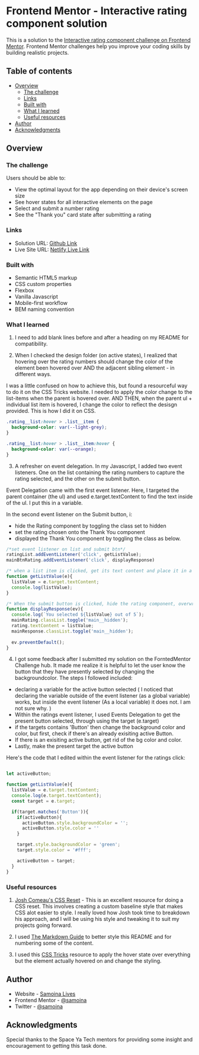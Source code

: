 # Frontend Mentor - Interactive rating component solution

This is a solution to the [Interactive rating component challenge on Frontend Mentor](https://www.frontendmentor.io/challenges/interactive-rating-component-koxpeBUmI). Frontend Mentor challenges help you improve your coding skills by building realistic projects. 

## Table of contents

- [Overview](#overview)
  - [The challenge](#the-challenge)
  - [Links](#links)
  - [Built with](#built-with)
  - [What I learned](#what-i-learned)
  - [Useful resources](#useful-resources)
- [Author](#author)
- [Acknowledgments](#acknowledgments)

## Overview

### The challenge

Users should be able to:

- View the optimal layout for the app depending on their device's screen size
- See hover states for all interactive elements on the page
- Select and submit a number rating
- See the "Thank you" card state after submitting a rating

### Links

- Solution URL: [Github Link](https://github.com/samoina/interactive-rating)
- Live Site URL: [Netlify Live Link](https://samoina-interactive-rating.netlify.app/)

### Built with

- Semantic HTML5 markup
- CSS custom properties
- Flexbox
- Vanilla Javascript
- Mobile-first workflow
- BEM naming convention

### What I learned

1. I need to add blank lines before and after a heading on my README for compatibility. 

2. When I checked the design folder (on active states), I realized that hovering over the rating numbers should change the color of the element been hovered over AND the adjacent sibling element - in different ways. 

I was a little confused on how to achieve this, but found a resourceful way to do it on the CSS Tricks website. I needed to apply the color change to the list-items when the parent is hovered over. AND THEN, when the parent ul + individual list item is hovered, I change the color to reflect the desisgn provided. This is how I did it on CSS.

```css
.rating__list:hover > .list__item {
  background-color: var(--light-grey);
}

.rating__list:hover > .list__item:hover {
  background-color: var(--orange);
}
```

3. A refresher on event delegation. In my Javascript, I added two event listeners. One on the list containing the rating numbers to capture the rating selected, and the other on the submit button.

Event Delegation came with the first event listener. Here, I targeted the parent container (the ul) and used e.target.textContent to find the text inside of the ul. I put this in a variable.

In the second event listener on the Submit button, i:
- hide the Rating component by toggling the class set to hidden
- set the rating chosen onto the Thank You component
- displayed the Thank You component by toggling the class as below.

```javascript
/*set event listener on list and submit btn*/
ratingList.addEventListener('click', getListValue);
mainBtnRating.addEventListener('click', displayResponse)

/* when a list item is clicked, get its text content and place it in a variable*/
function getListValue(e){
  listValue = e.target.textContent;
  console.log(listValue);
}

/* When the submit button is clicked, hide the rating component, overwrite the value provided and display the Thank you component*/
function displayResponse(ev){
  console.log(`You selected ${listValue} out of 5`);
  mainRating.classList.toggle('main__hidden');
  rating.textContent = listValue;
  mainResponse.classList.toggle('main__hidden');
  
  ev.preventDefault();
}
```

4. I got some feedback after I submitted my solution on the ForntedMentor Challenge hub. It made me realize it is helpful to let the user know the button that they have presently selected by changing the backgroundcolor. The steps I followed included: 
- declaring a variable for the active button selected ( I noticed that declaring the variable outside of the event listener (as a global variable) works, but inside the event listener (As a local variable) it does not. I am not sure why.
)
- Within the ratings event listener, I used Events Delegation to get the present button selected, through using the target (e.target)
- if the targets contains 'Button' then change the background color and color, but first, check if there's an already exisiting active Button.
- If there is an exisiting active button, get rid of the bg color and color.
- Lastly, make the present target the active button

Here's the code that I edited within the event listener for the ratings click:

```javascript

let activeButton;

function getListValue(e){
  listValue = e.target.textContent; 
  console.log(e.target.textContent); 
  const target = e.target;

  if(target.matches('Button')){
    if(activeButton){
      activeButton.style.backgroundColor = '';
      activeButton.style.color = ''
    }

    target.style.backgroundColor = 'green';
    target.style.color = '#fff';

    activeButton = target;
  }
}

```

### Useful resources

1. [Josh Comeau's CSS Reset](https://www.joshwcomeau.com/css/custom-css-reset/#our-finished-product-11) - This is an excellent resource for doing a CSS reset. This involves creating a custom baseline style that makes CSS  alot easier to style. I really loved how Josh took time to breakdown his approach, and I will be using his style and tweaking it to suit my projects going forward.

2. I used [The Markdown Guide](https://www.markdownguide.org/basic-syntax/) to better style this README and for numbering some of the content. 

3. I used this [CSS Tricks](https://css-tricks.com/hover-on-everything-but/) resource to apply the hover state over everything but the element actually hovered on and change the styling. 

## Author

- Website - [Samoina Lives](https://samoinalives.wordpress.com/)
- Frontend Mentor - [@samoina](https://www.frontendmentor.io/profile/samoina)
- Twitter - [@samoina](https://www.twitter.com/samoina)

## Acknowledgments
Special thanks to the Space Ya Tech mentors for providing some insight and encouragement to getting this task done. 
